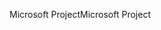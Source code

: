 <span data-ttu-id="f2b7d-101">Microsoft Project</span><span class="sxs-lookup"><span data-stu-id="f2b7d-101">Microsoft Project</span></span>